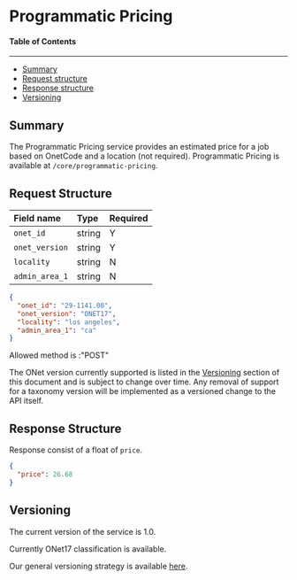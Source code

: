Programmatic Pricing
==================

#### Table of Contents
_______

- [Summary](#summary)
- [Request structure](#request-structure)
- [Response structure](#response-structure)
- [Versioning](#versioning)

## Summary

The Programmatic Pricing service provides an estimated price for a job based on OnetCode and a location (not required). Programmatic Pricing  is available at
`/core/programmatic-pricing`.


## Request Structure

| Field name        | Type   |Required|
|:------------------|:-------|:-------|
|`onet_id`          | string |    Y   |
|`onet_version`     | string |    Y   |
|`locality`         | string |    N   | 
|`admin_area_1`     | string |    N   |

```json
{
  "onet_id": "29-1141.00",
  "onet_version": "ONET17",
  "locality": "los angeles",
  "admin_area_1": "ca"
}
```
Allowed method is :"POST"

The ONet version currently supported is listed in the [Versioning](#versioning)
section of this document and is subject to change over time. Any removal of support for a taxonomy
version will be implemented as a versioned change to the API itself.


## Response Structure
Response consist of a float of `price`.

```json
{
  "price": 26.68
}
```

## Versioning
The current version of the service is 1.0.

Currently ONet17 classification is available.


Our general versioning strategy is available [here](/Versioning.md).
